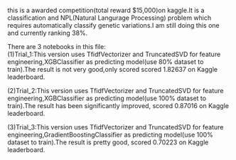 this is a awarded competition(total reward $15,000)on kaggle.It is a classification and NPL(Natural Langurage Processing) problem which requires automatically classify genetic variations.I am still doing this one and currently ranking 38%.  
  
There are 3 notebooks in this file:  
(1)Trial_1:This version uses TfidfVectorizer and TruncatedSVD for feature engineering,XGBClassifier as predicting model(use 80% dataset to train).The result is not very good,only scored scored 1.82637 on Kaggle leaderboard.

(2)Trial_2:This version uses TfidfVectorizer and TruncatedSVD for feature engineering,XGBClassifier as predicting model(use 100% dataset to train).The result has been significantly improved, scored 0.87016 on Kaggle leaderboard.

(3)Trial_3:This version uses TfidfVectorizer and TruncatedSVD for feature engineering,GradientBoostingClassifier as predicting model(use 100% dataset to train).The result is pretty good, scored 0.70223 on Kaggle leaderboard.

